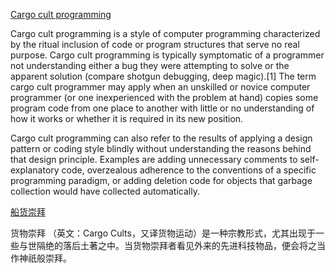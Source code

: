 [Cargo cult programming](https://en.wikipedia.org/wiki/Cargo_cult_programming)

Cargo cult programming is a style of computer programming characterized by the ritual inclusion of code or program structures that serve no real purpose. Cargo cult programming is typically symptomatic of a programmer not understanding either a bug they were attempting to solve or the apparent solution (compare shotgun debugging, deep magic).[1] The term cargo cult programmer may apply when an unskilled or novice computer programmer (or one inexperienced with the problem at hand) copies some program code from one place to another with little or no understanding of how it works or whether it is required in its new position.

Cargo cult programming can also refer to the results of applying a design pattern or coding style blindly without understanding the reasons behind that design principle. Examples are adding unnecessary comments to self-explanatory code, overzealous adherence to the conventions of a specific programming paradigm, or adding deletion code for objects that garbage collection would have collected automatically.

[船货崇拜](http://baike.baidu.com/link?url=2GQbG12gGOUbfDgANYUIU21Wdu7xBjLnh3wszqGwR1qQ-JVKO5lgjrnQ9fqxxqqLe1DtxHSSsMao7u3iAdSIcJh0Ds0FlPgNzv5t2Zj7UcCmP9CldsC45GMUgx1iQYUw)

货物崇拜 （英文：Cargo Cults，又译货物运动）是一种宗教形式，尤其出现于一些与世隔绝的落后土著之中。当货物崇拜者看见外来的先进科技物品，便会将之当作神祇般崇拜。


